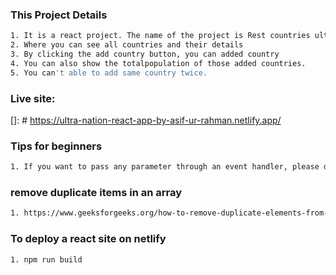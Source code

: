 ### This Project Details
```bash
1. It is a react project. The name of the project is Rest countries ultra-nation-react-app. 
2. Where you can see all countries and their details
3. By clicking the add country button, you can added country
4. You can also show the totalpopulation of those added countries.
5. You can't able to add same country twice.
```
### Live site:
[]: # https://ultra-nation-react-app-by-asif-ur-rahman.netlify.app/
### Tips for beginners
```bash
1. If you want to pass any parameter through an event handler, please define this eventhanlder in an arrow function.Other wise it will be automatically called.
```

### remove duplicate items in an array
```bash
1. https://www.geeksforgeeks.org/how-to-remove-duplicate-elements-from-javascript-array/
```

### To deploy a react site on netlify
```bash
1. npm run build
```